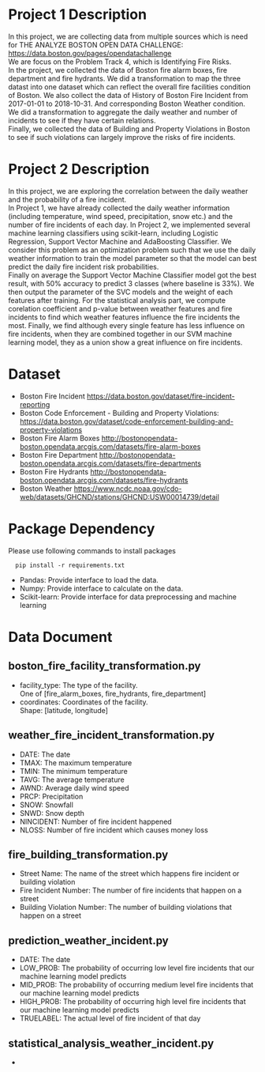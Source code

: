 # Project 1 Description
In this project, we are collecting data from multiple sources which is need for 
THE ANALYZE BOSTON OPEN DATA CHALLENGE:  
https://data.boston.gov/pages/opendatachallenge  
We are focus on the Problem Track 4, which is Identifying Fire Risks.  
In the project, we collected the data of Boston fire alarm boxes, fire department and fire hydrants.
We did a transformation to map the three datast into one dataset which can
reflect the overall fire facilities condition of Boston.
We also collect the data of History of Boston Fire Incident from 2017-01-01 to 2018-10-31. 
And corresponding Boston Weather condition. We did a transformation to aggregate the daily weather and
 number of incidents to see if they have certain relations.  
Finally, we collected the data of Building and Property Violations in Boston to see if such violations can
largely improve the risks of fire incidents. 


# Project 2 Description
In this project, we are exploring the correlation between the daily weather and the probability of 
a fire incident.  
In Project 1, we have already collected the daily weather information (including 
temperature, wind speed, precipitation, snow etc.) and the number of fire incidents of each day.
In Project 2, we implemented several machine learning classifiers using scikit-learn, including Logistic 
Regression, Support Vector Machine and AdaBoosting Classifier. We consider this problem as an optimization 
problem such that we use the daily weather information to train the model parameter so that the model can 
best predict the daily fire incident risk probabilities.  
Finally on average the Support Vector Machine Classifier model got the best result, with 50% accuracy to predict
 3 classes (where baseline is 33%). We then output the parameter of the SVC models and the weight of each features 
 after training.
For the statistical analysis part, we compute corelation coefficient and p-value between weather features and 
fire incidents to find which weather features influence the fire incidents the most. Finally, we find although
every single feature has less influence on fire incidents, when they are combined together in our SVM machine 
learning model, they as a union show a great influence on fire incidents.


# Dataset
* Boston Fire Incident
https://data.boston.gov/dataset/fire-incident-reporting
* Boston Code Enforcement - Building and Property Violations:
https://data.boston.gov/dataset/code-enforcement-building-and-property-violations
* Boston Fire Alarm Boxes
http://bostonopendata-boston.opendata.arcgis.com/datasets/fire-alarm-boxes
* Boston Fire Department
http://bostonopendata-boston.opendata.arcgis.com/datasets/fire-departments
* Boston Fire Hydrants
http://bostonopendata-boston.opendata.arcgis.com/datasets/fire-hydrants
* Boston Weather
https://www.ncdc.noaa.gov/cdo-web/datasets/GHCND/stations/GHCND:USW00014739/detail

# Package Dependency
Please use following commands to install packages
  ```
    pip install -r requirements.txt
  ```
* Pandas: Provide interface to load the data.
* Numpy: Provide interface to calculate on the data.
* Scikit-learn: Provide interface for data preprocessing and machine learning

# Data Document
## boston_fire_facility_transformation.py
* facility_type: The type of the facility.<br>
One of [fire_alarm_boxes, fire_hydrants, fire_department]
* coordinates: Coordinates of the facility. <br>
Shape: [latitude, longitude]

## weather_fire_incident_transformation.py
* DATE: The date
* TMAX: The maximum temperature
* TMIN: The minimum temperature
* TAVG: The average temperature
* AWND: Average daily wind speed
* PRCP: Precipitation
* SNOW: Snowfall
* SNWD: Snow depth
* NINCIDENT: Number of fire incident happened
* NLOSS: Number of fire incident which causes money loss

## fire_building_transformation.py
* Street Name: The name of the street which happens fire incident or building violation
* Fire Incident Number: The number of fire incidents that happen on a street
* Building Violation Number: The number of building violations that happen on a street

## prediction_weather_incident.py
* DATE: The date
* LOW_PROB: The probability of occurring low level fire incidents that our machine learning model predicts
* MID_PROB: The probability of occurring medium level fire incidents that our machine learning model predicts
* HIGH_PROB: The probability of occurring high level fire incidents that our machine learning model predicts
* TRUELABEL: The actual level of fire incident of that day

## statistical_analysis_weather_incident.py
* 